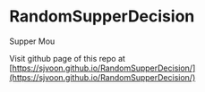 # RandomSupperDecision
Supper Mou

Visit github page of this repo at [https://sjvoon.github.io/RandomSupperDecision/](https://sjvoon.github.io/RandomSupperDecision/)
